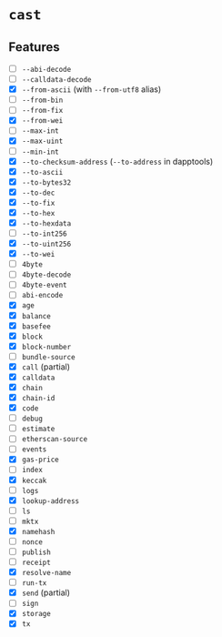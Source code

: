 # `cast`

## Features

- [ ] `--abi-decode`
- [ ] `--calldata-decode`
- [x] `--from-ascii` (with `--from-utf8` alias)
- [ ] `--from-bin`
- [ ] `--from-fix`
- [x] `--from-wei`
- [ ] `--max-int`
- [x] `--max-uint`
- [ ] `--min-int`
- [x] `--to-checksum-address` (`--to-address` in dapptools)
- [x] `--to-ascii`
- [x] `--to-bytes32`
- [x] `--to-dec`
- [x] `--to-fix`
- [x] `--to-hex`
- [x] `--to-hexdata`
- [ ] `--to-int256`
- [x] `--to-uint256`
- [x] `--to-wei`
- [ ] `4byte`
- [ ] `4byte-decode`
- [ ] `4byte-event`
- [ ] `abi-encode`
- [x] `age`
- [x] `balance`
- [x] `basefee`
- [x] `block`
- [x] `block-number`
- [ ] `bundle-source`
- [x] `call` (partial)
- [x] `calldata`
- [x] `chain`
- [x] `chain-id`
- [x] `code`
- [ ] `debug`
- [ ] `estimate`
- [ ] `etherscan-source`
- [ ] `events`
- [x] `gas-price`
- [ ] `index`
- [x] `keccak`
- [ ] `logs`
- [x] `lookup-address`
- [ ] `ls`
- [ ] `mktx`
- [x] `namehash`
- [ ] `nonce`
- [ ] `publish`
- [ ] `receipt`
- [x] `resolve-name`
- [ ] `run-tx`
- [x] `send` (partial)
- [ ] `sign`
- [x] `storage`
- [x] `tx`
